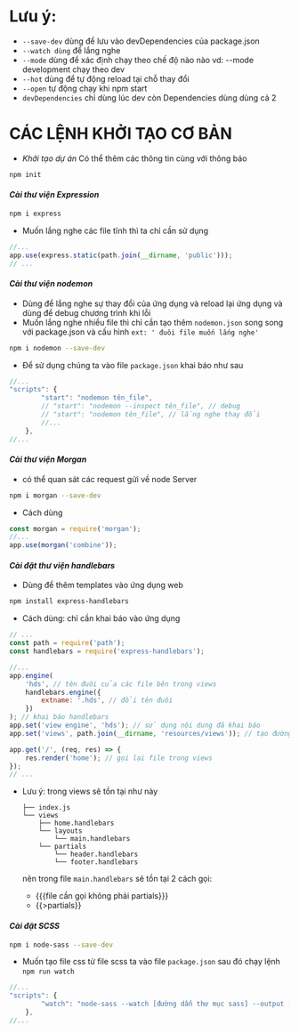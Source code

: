 # **Lưu ý:**

-   `--save-dev` dùng để lưu vào devDependencies của package.json
-   `--watch dùng` để lắng nghe
-   `--mode` dùng để xác định chạy theo chế độ nào nào vd: --mode development chạy theo dev
-   `--hot` dùng để tự động reload tại chỗ thay đổi
-   `--open` tự động chạy khi npm start
-   `devDependencies` chỉ dùng lúc dev còn Dependencies dùng dùng cả 2

# **CÁC LỆNH KHỞI TẠO CƠ BẢN**

-   _Khởi tạo dự án_
    Có thể thêm các thông tin cùng với thông báo

```sh
npm init
```

#### _Cài thư viện Expression_

```sh
npm i express
```

-   Muốn lắng nghe các file tĩnh thì ta chỉ cần sử dụng

```js
//...
app.use(express.static(path.join(__dirname, 'public')));
// ...
```

#### _Cài thư viện nodemon_

-   Dùng để lắng nghe sự thay đổi của ứng dụng và reload lại ứng dụng và dùng để debug chương trình khi lỗi
-   Muốn lắng nghe nhiều file thì chỉ cần tạo thêm `nodemon.json` song song với package.json và cấu hình `ext: ' đuôi file muốn lắng nghe'`

```sh
npm i nodemon --save-dev
```

-   Để sử dụng chúng ta vào file `package.json` khai báo như sau

```js
//...
"scripts": {
        "start": "nodemon tên_file",
        // "start": "nodemon --inspect tên_file", // debug
        // "start": "nodemon tên_file", // lắng nghe thay đổi
        //...
    },
//...
```

#### _Cài thư viện Morgan_

-   có thể quan sát các request gửi về node Server

```sh
npm i morgan --save-dev
```

-   Cách dùng

```js
const morgan = require('morgan');
//...
app.use(morgan('combine'));
```

#### _Cài đặt thư viện handlebars_

-   Dùng để thêm templates vào ứng dụng web

```sh
npm install express-handlebars
```

-   Cách dùng: chỉ cần khai báo vào ứng dụng

```js
// ...
const path = require('path');
const handlebars = require('express-handlebars');

//...
app.engine(
    'hds', // tên đuôi của các file bên trong views
    handlebars.engine({
        extname: '.hds', // đổi tên đuôi
    })
); // khai báo handlebars
app.set('view engine', 'hds'); // sử dụng nội dung đã khai báo
app.set('views', path.join(__dirname, 'resources/views')); // tạo đường dẫn tới file views

app.get('/', (req, res) => {
    res.render('home'); // gọi lại file trong views
});
// ...
```

-   Lưu ý:
    trong views sẽ tồn tại như này

    ```
    ├── index.js
    └── views
        ├── home.handlebars
        └── layouts
            └── main.handlebars
        └── partials
            └── header.handlebars
            └── footer.handlebars
    ```

    nên trong file `main.handlebars` sẽ tồn tại 2 cách gọi:

    -   {{{file cần gọi không phải partials}}}
    -   {{>partials}}

#### _Cài đặt SCSS_

```sh
npm i node-sass --save-dev
```

-   Muốn tạo file css từ file scss ta vào file `package.json` sau đó chạy lệnh `npm run watch`

```js
//...
"scripts": {
        "watch": "node-sass --watch [đường dẫn thư mục sass] --output [đường dẫn thư mục css]"
    },
//...
```
